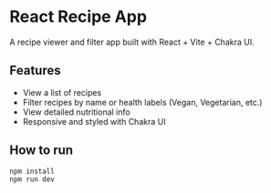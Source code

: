 # React Recipe App

A recipe viewer and filter app built with React + Vite + Chakra UI.

## Features

- View a list of recipes
- Filter recipes by name or health labels (Vegan, Vegetarian, etc.)
- View detailed nutritional info
- Responsive and styled with Chakra UI

## How to run

```bash
npm install
npm run dev

